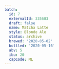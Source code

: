 ```yaml
---
batch:
  id: 7
  externalId: 335603
  draft: false
  name: Matcha Latte
  style: Blonde Ale
  status: archive
  brewed: '2020-05-02'
  bottled: '2020-05-16'
  abv: 5
  ibu: 20
  capCode: ML
---
```

